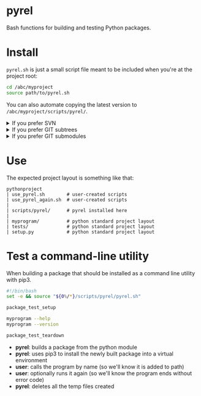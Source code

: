 # pyrel

Bash functions for building and testing Python packages.

# Install

`pyrel.sh` is just a small script file meant to be included when you're at the project root:

```bash
cd /abc/myproject
source path/to/pyrel.sh
```

You can also automate copying the latest version to `/abc/myproject/scripts/pyrel/`.

<details><summary>If you prefer SVN</summary><br/>

Create `/abc/pythonproject/scripts/pyrel`:

```bash
$ cd /abc/pythonproject
$ svn export https://github.com/rtmigo/pyrel/trunk scripts/pyrel --force
```

Update with the same command.

</details>


<details><summary>If you prefer GIT subtrees</summary><br/>

Create `/abc/pythonproject/scripts/pyrel`:

```bash
$ cd /abc/pythonproject
$ git subtree add --prefix scripts/pyrel https://github.com/rtmigo/pyrel master --squash
```

Update to latest version:
```bash
$ cd /abc/pythonproject
$ git subtree pull -m "update pyrel" --prefix scripts/pyrel https://github.com/rtmigo/pyrel master --squash
```

</details>

<details><summary>If you prefer GIT submodules</summary><br/>

Create `/abc/pythonproject/scripts/pyrel`:

```bash
$ cd /abc/pythonproject
$ git submodule add https://github.com/rtmigo/pyrel scripts/pyrel
```

Update to latest version:
```bash
$ cd /abc/pythonproject
$ git submodule update --remote
```

Remove if you change your mind:

```bash
$ cd /abc/pythonproject
$ git rm scripts/pyrel -f
$ rm -rf .git/modules/scripts/pyrel
```
</details>



# Use

The expected project layout is something like that:

```
pythonproject
| use_pyrel.sh        # user-created scripts
| use_pyrel_again.sh  # user-created scripts
| 
| scripts/pyrel/      # pyrel installed here
|
| myprogram/          # python standard project layout
| tests/              # python standard project layout
| setup.py            # python standard project layout
```


# Test a command-line utility

When building a package that should be installed as a command line utility with pip3.  

```bash
#!/bin/bash
set -e && source "${0%/*}/scripts/pyrel/pyrel.sh"

package_test_setup

myprogram --help       
myprogram --version

package_test_teardown
```

- **pyrel**: builds a package from the python module
- **pyrel**: uses pip3 to install the newly built package into a virtual environment
- **user**: calls the program by name (so we'll know it is added to path)
- **user**: optionally runs it again (so we'll know the program ends without error code)
- **pyrel**: deletes all the temp files created
